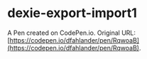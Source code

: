 # dexie-export-import1

A Pen created on CodePen.io. Original URL: [https://codepen.io/dfahlander/pen/RqwoaB](https://codepen.io/dfahlander/pen/RqwoaB).

